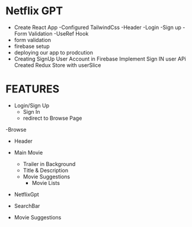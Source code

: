 # Netflix GPT

- Create React App
  -Configured TailwindCss
  -Header
  -Login
  -Sign up
  -Form Validation
  -UseRef Hook
- form validation
- firebase setup
- deploying our app to prodcution
- Creating SignUp User Account in Firebase
Implement Sign IN user APi 
Created Redux Store with userSlice

# FEATURES

- Login/Sign Up
  - Sign In
  - redirect to Browse Page

-Browse

- Header
- Main Movie

  - Trailer in Background
  - Title & Description
  - Movie Suggestions
    - Movie Lists

- NetflixGpt
- SearchBar
- Movie Suggestions
